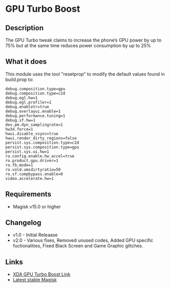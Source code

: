 # GPU Turbo Boost
## Description
The GPU Turbo tweak claims to increase the phone’s GPU power by up to 75% but at the same time reduces power consumption by up to 25%

## What it does
This module uses the tool "resetprop" to modify the default values found in build.prop to:

	debug.composition.type=gpu
	debug.composition.type=c2d
	debug.egl.hw=1
	debug.egl.profiler=1
	debug.enabletr=true
	debug.overlayui.enable=1
	debug.performance.tuning=1
	debug.sf.hw=1
	dev.pm.dyn_samplingrate=1
	hw3d.force=1
	hwui.disable_vsync=true
	hwui.render_dirty_regions=false
	persist.sys.composition.type=c2d
	persist.sys.composition.type=gpu
	persist.sys.ui.hw=1
	ro.config.enable.hw_accel=true
	ro.product.gpu.driver=1
	ro.fb.mode=1
	ro.vold.umsdirtyratio=50
	ro.sf.compbypass.enable=0
	video.accelerate.hw=1

## Requirements
* Magisk v15.0 or higher

## Changelog 
* v1.0 - Initial Releaase
* v2.0 - Various fixes, Removed unused codes, Added GPU specific fuctionalities, Fixed Black Screen and Game Graphic glitches.

## Links
* <a href="https://forum.xda-developers.com/apps/magisk/module-gpu-turbo-boost-t3808541">XDA GPU Turbo Boost Link</a>
* <a href="http://www.tiny.cc/latestmagisk">Latest stable Magisk</a>
